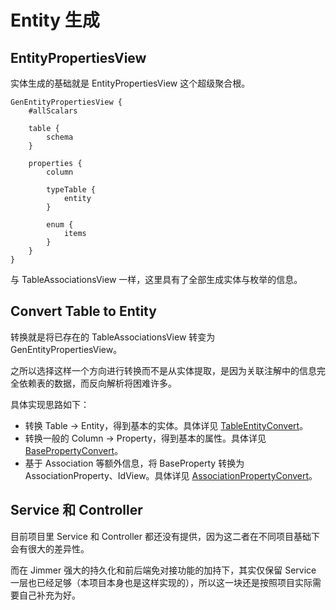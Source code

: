 # Entity 生成

## EntityPropertiesView

实体生成的基础就是 EntityPropertiesView 这个超级聚合根。

```
GenEntityPropertiesView {
    #allScalars

    table {
        schema
    }

    properties {
        column

        typeTable {
            entity
        }

        enum {
            items
        }
    }
}
```

与 TableAssociationsView 一样，这里具有了全部生成实体与枚举的信息。

## Convert Table to Entity

转换就是将已存在的 TableAssociationsView 转变为 GenEntityPropertiesView。

之所以选择这样一个方向进行转换而不是从实体提取，是因为关联注解中的信息完全依赖表的数据，而反向解析将困难许多。

具体实现思路如下：
- 转换 Table -> Entity，得到基本的实体。具体详见 [TableEntityConvert](https://github.com/pot-mot/jimmer-code-gen-kotlin/blob/multi_columns_ref/src/main/kotlin/top/potmot/core/entity/convert/TableEntityConvert.kt)。
- 转换一般的 Column -> Property，得到基本的属性。具体详见 [BasePropertyConvert](https://github.com/pot-mot/jimmer-code-gen-kotlin/blob/multi_columns_ref/src/main/kotlin/top/potmot/core/entity/convert/BasePropertyConvert.kt)。
- 基于 Association 等额外信息，将 BaseProperty 转换为 AssociationProperty、IdView。具体详见 [AssociationPropertyConvert](https://github.com/pot-mot/jimmer-code-gen-kotlin/blob/multi_columns_ref/src/main/kotlin/top/potmot/core/entity/convert/AssociationPropertyConvert.kt)。

## Service 和 Controller

目前项目里 Service 和 Controller 都还没有提供，因为这二者在不同项目基础下会有很大的差异性。

而在 Jimmer 强大的持久化和前后端免对接功能的加持下，其实仅保留 Service 一层也已经足够（本项目本身也是这样实现的），所以这一块还是按照项目实际需要自己补充为好。


